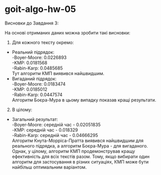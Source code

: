 # goit-algo-hw-05
Висновки до Завдання 3:

На основі отриманих даних можна зробити такі висновки:
1. Для кожного тексту окремо:
- Реальний підрядок:\
    -Boyer-Moore: 0.0226893\
    -KMP: 0.0181568\
    -Rabin-Karp: 0.0485685\
Тут алгоритм КМП виявився найшвидшим.
- Вигаданий підрядок:\
    -Boyer-Moore: 0.0183474\
    -KMP: 0.0185012\
    -Rabin-Karp: 0.0447574\
Алгоритм Боєра-Мура в цьому випадку показав кращі результати.
2. В цілому:
- Загальний результат:\
    -Boyer-Moore: середній час - 0.02051835\
    -KMP: середній час - 0.018329\
    -Rabin-Karp: середній час - 0.04666295\
Алгоритм Кнута-Морріса-Пратта виявився найшвидшим для реального підрядка, а алгоритм Боєра-Мура - для вигаданого. Однак, у цілому, алгоритм КМП продемонстрував кращу ефективність для всіх текстів разом. Тому, якщо вибирати один алгоритм для застосування в різних ситуаціях, КМП може бути найбільш оптимальним варіантом.
